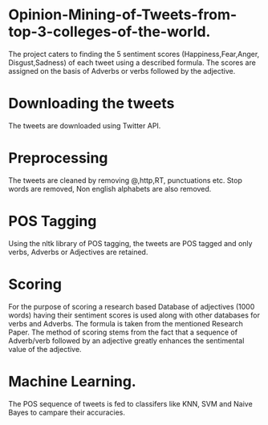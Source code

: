 # Opinion-Mining-of-Tweets-from-top-3-colleges-of-the-world.
The project caters to finding the 5 sentiment scores (Happiness,Fear,Anger, Disgust,Sadness) of each tweet using a described formula.
The scores are assigned on the basis of Adverbs or verbs followed by the adjective.
# Downloading the tweets
The tweets are downloaded using Twitter API.

# Preprocessing 
The tweets are cleaned by removing @,http,RT, punctuations etc. Stop words are removed, Non english alphabets are also removed.

# POS Tagging
Using the nltk library of POS tagging, the tweets are POS tagged and only verbs, Adverbs or Adjectives are retained.

# Scoring 
For the purpose of scoring a research based Database of adjectives (1000 words) having their sentiment scores is used along with other databases for verbs and Adverbs. The formula is taken from the mentioned Research Paper.
The method of scoring stems from the fact that a sequence of Adverb/verb followed by an adjective greatly enhances the sentimental value of the adjective. 

# Machine Learning. 
The POS sequence of tweets is fed to classifers like KNN, SVM and Naive Bayes to campare their accuracies.


